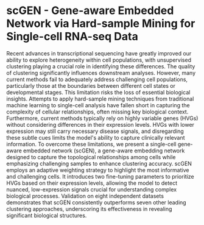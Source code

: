 # scGEN - Gene-aware Embedded Network via Hard-sample Mining for Single-cell RNA-seq Data

Recent advances in transcriptional sequencing have greatly improved our ability to explore heterogeneity within cell populations, with unsupervised clustering playing a crucial role in identifying these differences. The quality of clustering significantly influences downstream analyses. However, many current methods fail to adequately address challenging cell populations, particularly those at the boundaries between different cell states or developmental stages. This limitation risks the loss of essential biological insights. Attempts to apply hard-sample mining techniques from traditional machine learning to single-cell analysis have fallen short in capturing the complexity of cellular relationships, often missing key biological context. Furthermore, current methods typically rely on highly variable genes (HVGs) without considering differences in their expression levels. HVGs with lower expression may still carry necessary disease signals, and disregarding these subtle cues limits the model's ability to capture clinically relevant information. To overcome these limitations, we present a single-cell gene-aware embedded network (scGEN), a gene-aware embedding network designed to capture the topological relationships among cells while emphasizing challenging samples to enhance clustering accuracy. scGEN employs an adaptive weighting strategy to highlight the most informative and challenging cells. It introduces two fine-tuning parameters to prioritize HVGs based on their expression levels, allowing the model to detect nuanced, low-expression signals crucial for understanding complex biological processes. Validation on eight independent datasets demonstrates that scGEN consistently outperforms seven other leading clustering approaches, underscoring its effectiveness in revealing significant biological structures.

